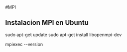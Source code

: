#MPI

## Instalacion MPI en Ubuntu

sudo apt-get update
sudo apt-get install libopenmpi-dev 

mpiexec --version